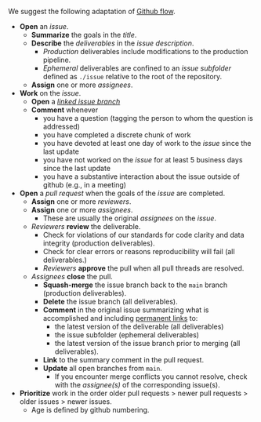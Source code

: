 We suggest the following adaptation of [Github flow](https://docs.github.com/en/get-started/quickstart/github-flow).
* **Open** an _issue_.
  * **Summarize** the goals in the _title_.
  * **Describe** the _deliverables_ in the _issue description_.
    * _Production_ deliverables include modifications to the production pipeline.
    * _Ephemeral_ deliverables are confined to an _issue subfolder_ defined as `./issue` relative to the root of the repository.
  * **Assign** one or more _assignees_.
* **Work** on the _issue_.
  * **Open** a [_linked issue branch_](https://docs.github.com/en/issues/tracking-your-work-with-issues/creating-a-branch-for-an-issue)
  * **Comment** whenever
    * you have a question (tagging the person to whom the question is addressed)
    * you have completed a discrete chunk of work
    * you have devoted at least one day of work to the _issue_ since the last update
    * you have not worked on the _issue_ for at least 5 business days since the last update
    * you have a substantive interaction about the issue outside of github (e.g., in a meeting)
* **Open** a _pull request_ when the goals of the _issue_ are completed.
  * **Assign** one or more _reviewers_.
  * **Assign** one or more _assignees_.
    * These are usually the original _assignees_ on the _issue_.
  * _Reviewers_ **review** the deliverable.
    * Check for violations of our standards for code clarity and data integrity (production deliverables).
    * Check for clear errors or reasons reproducibility will fail (all deliverables.)
    * _Reviewers_ **approve** the pull when all pull threads are resolved.
  * _Assignees_ **close** the pull.
    * **Squash-merge** the issue branch back to the `main` branch (production deliverables).
    * **Delete** the issue branch (all deliverables).
    * **Comment** in the original issue summarizing what is accomplished and including [permanent links](https://docs.github.com/en/repositories/working-with-files/using-files/getting-permanent-links-to-files) to:
      * the latest version of the deliverable (all deliverables)
      * the issue subfolder (ephemeral deliverables)
      * the latest version of the issue branch prior to merging (all deliverables).
    * **Link** to the summary comment in the pull request.
    * **Update** all open branches from `main`.
      * If you encounter merge conflicts you cannot resolve, check with the _assignee(s)_ of the corresponding issue(s).
* **Prioritize** work in the order older pull requests > newer pull requests > older issues > newer issues.
  * Age is defined by github numbering.
